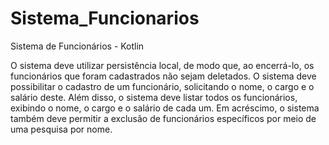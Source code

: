 # Sistema_Funcionarios
Sistema de Funcionários - Kotlin

O sistema deve utilizar persistência local, de modo que, ao encerrá-lo, os funcionários que foram cadastrados não sejam deletados. O sistema deve possibilitar o cadastro de um funcionário, solicitando o nome, o cargo e o salário deste. Além disso, o sistema deve listar todos os funcionários, exibindo o nome, o cargo e o salário de cada um. Em acréscimo, o sistema também deve permitir a exclusão de funcionários específicos por meio de uma pesquisa por nome.

